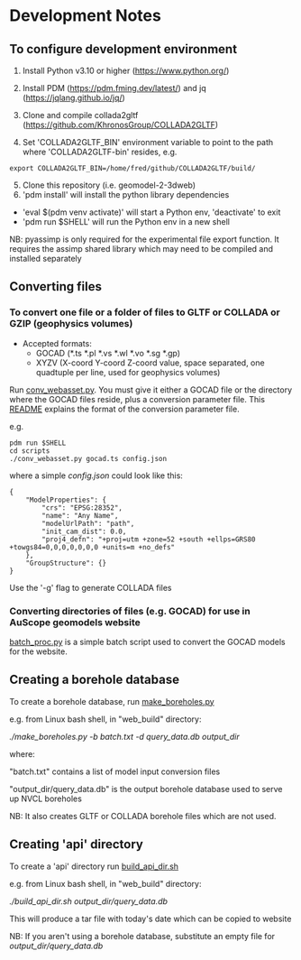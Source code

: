 # Development Notes

## To configure development environment

1. Install Python v3.10 or higher (https://www.python.org/)
2. Install PDM (https://pdm.fming.dev/latest/) and jq (https://jqlang.github.io/jq/)


3. Clone and compile collada2gltf (https://github.com/KhronosGroup/COLLADA2GLTF)
4. Set 'COLLADA2GLTF_BIN' environment variable to point to the path where 'COLLADA2GLTF-bin' resides, e.g.
```
export COLLADA2GLTF_BIN=/home/fred/github/COLLADA2GLTF/build/
```
5. Clone this repository (i.e. geomodel-2-3dweb)
6. 'pdm install' will install the python library dependencies
  * 'eval $(pdm venv activate)' will start a Python env, 'deactivate' to exit
  * 'pdm run $SHELL' will run the Python env in a new shell

NB: pyassimp is only required for the experimental file export function. It requires the assimp shared library which may need to be compiled and installed separately


## Converting files

### To convert one file or a folder of files to GLTF or COLLADA or GZIP (geophysics volumes)

* Accepted formats:
     * GOCAD (*.ts *.pl *.vs *.wl *.vo *.sg *.gp)
     * XYZV (X-coord Y-coord Z-coord value, space separated, one quadtuple per line, used for geophysics volumes)
  
Run [conv_webasset.py](scripts/conv_webasset.py). You must give it either a GOCAD file or the directory where the GOCAD files reside, plus a conversion parameter file. This [README](web_build/input/README.md) explains the format of the conversion parameter file.

e.g.
```
pdm run $SHELL
cd scripts
./conv_webasset.py gocad.ts config.json

```

where a simple _config.json_ could look like this:

```
{
    "ModelProperties": {
        "crs": "EPSG:28352",
        "name": "Any Name",
        "modelUrlPath": "path",
        "init_cam_dist": 0.0,
        "proj4_defn": "+proj=utm +zone=52 +south +ellps=GRS80 +towgs84=0,0,0,0,0,0,0 +units=m +no_defs"
    },
    "GroupStructure": {}
}

```

Use the '-g' flag to generate COLLADA files

### Converting directories of files (e.g. GOCAD) for use in AuScope geomodels website

[batch_proc.py](web_build/batch_proc.py) is a simple batch script used to convert the GOCAD models for the website.


## Creating a borehole database 

To create a borehole database, run [make_boreholes.py](make_boreholes.py)

e.g. from Linux bash shell, in "web_build" directory:

_./make_boreholes.py -b batch.txt -d query_data.db output_dir_

where: 

  "batch.txt" contains a list of model input conversion files

  "output_dir/query_data.db" is the output borehole database used to serve up NVCL boreholes

NB: It also creates GLTF or COLLADA borehole files which are not used.


## Creating 'api' directory

To create a 'api' directory run [build_api_dir.sh](build_api_dir.sh)

e.g. from Linux bash shell, in "web_build" directory:

_./build_api_dir.sh output_dir/query_data.db_

This will produce a tar file with today's date which can be copied to website

NB: If you aren't using a borehole database, substitute an empty file for _output_dir/query_data.db_
